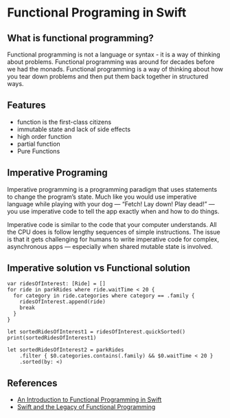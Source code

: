 # Functional Programing in Swift

## What is functional programming?

Functional programming is not a language or syntax - it is a way of thinking about problems. Functional programming was around for decades before we had the monads. Functional programming is a way of thinking about how you tear down problems and then put them back together in structured ways.



## Features
- function is the first-class citizens
- immutable state and lack of side effects
- high order function
- partial function
- Pure Functions

## Imperative Programing

Imperative programming is a programming paradigm that uses statements to change the program’s state. Much like you would use imperative language while playing with your dog — “Fetch! Lay down! Play dead!” — you use imperative code to tell the app exactly when and how to do things.

Imperative code is similar to the code that your computer understands. All the CPU does is follow lengthy sequences of simple instructions. The issue is that it gets challenging for humans to write imperative code for complex, asynchronous apps — especially when shared mutable state is involved.

## Imperative solution vs Functional solution

```
var ridesOfInterest: [Ride] = []
for ride in parkRides where ride.waitTime < 20 {
  for category in ride.categories where category == .family {
    ridesOfInterest.append(ride)
    break
  }
}

let sortedRidesOfInterest1 = ridesOfInterest.quickSorted()
print(sortedRidesOfInterest1)
```

```
let sortedRidesOfInterest2 = parkRides
    .filter { $0.categories.contains(.family) && $0.waitTime < 20 }
    .sorted(by: <)
```

## References
- [An Introduction to Functional Programming in Swift](https://www.raywenderlich.com/9222-an-introduction-to-functional-programming-in-swift#toc-anchor-013)
- [Swift and the Legacy of Functional Programming](https://academy.realm.io/posts/tryswift-rob-napier-swift-legacy-functional-programming/)